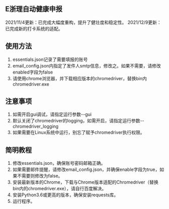 ## E浙理自动健康申报
2021/11/4更新：已完成大幅度重构，提升了健壮度和稳定性。
2021/12/9更新：已完成新的打卡系统的适配。

## 使用方法
1. essentials.json记录了需要填报的账号
2. email_config.json内指定了发件人smtp信息，修改之。如果不需要，请修改enabled字段为false
3. 请使用chrome浏览器，并下载相应版本的chromedriver，替换bin内chromedriver.exe

## 注意事项
1. 如需开启gui调试，请指定运行参数--gui
2. 默认关闭了chromedriver的logging，如需开启，请指定运行参数--chromedriver_logging
3. 如果需要在Linux系统中运行，别忘了赋予chromedriver执行权限。

## 简明教程
1. 修改essentials.json，确保账号密码邮箱正确。
2. 如果需要邮件提醒，请修改email_config.json，并确保enable字段为true，如果不需要则修改为false。
3. 安装最新版本的Chrome，下载与Chrome版本适配的Chromedriver（替换bin内的chromedriver.exe），请自行百度解决。
4. 安装Python3.6或更高的版本，确保安装requests库。
5. 运行程序。
